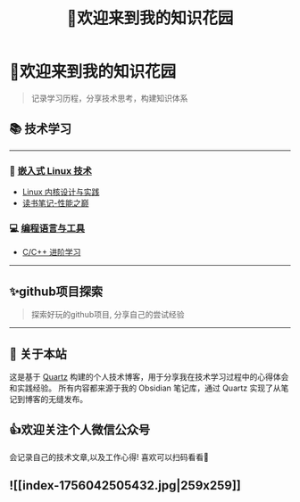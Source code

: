 ﻿---
title: 👏欢迎来到我的知识花园
description: 知者行之始,行者知之成
tags:
  - 首页
  - 技术博客
  - 学习笔记
publish: true
---

# 🌸欢迎来到我的知识花园

> 记录学习历程，分享技术思考，构建知识体系

## 📚 技术学习
---

### 🐧 [嵌入式 Linux 技术](2技术学习_技能栈/1-嵌入式linux技术)

- [Linux 内核设计与实践](2技术学习_技能栈/1-嵌入式linux技术/技术学习-linux内核设计与实践)
- [读书笔记-性能之巅](-性能之巅-目录.md)


### 💻 [编程语言与工具](2技术学习_技能栈/3-编程语言_编译工具_版本维护工具)

- [C/C++ 进阶学习](2技术学习_技能栈/1-嵌入式linux技术/技术学习-从c到c++)

---

## ✨github项目探索

> 探索好玩的github项目, 分享自己的尝试经验

---

## 🎯 关于本站

这是基于 [Quartz](https://quartz.jzhao.xyz) 构建的个人技术博客，用于分享我在技术学习过程中的心得体会和实践经验。
所有内容都来源于我的 Obsidian 笔记库，通过 Quartz 实现了从笔记到博客的无缝发布。

## 👍欢迎关注个人微信公众号

会记录自己的技术文章,以及工作心得! 喜欢可以扫码看看👏

![[index-1756042505432.jpg|259x259]]
---

